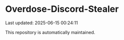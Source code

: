 # Overdose-Discord-Stealer

Last updated: 2025-06-15 00:24:11

This repository is automatically maintained.
